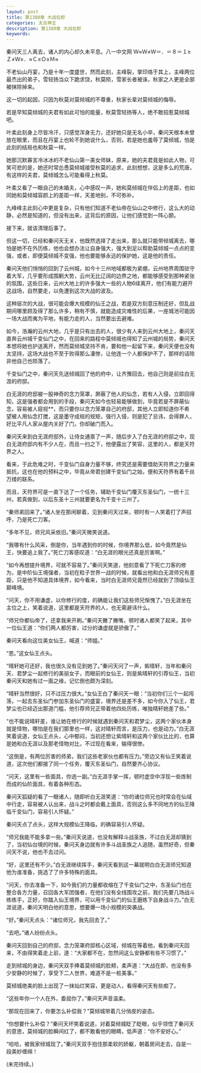 ```yaml
---
layout: post
title: 第1380章 大战在即
categories: 太古神王
description: 第1380章 大战在即
keywords:
---
```


秦问天三人离去，诸人的内心却久未平息。八一中文网  Ｗ≈Ｗ≠Ｗ＝．＝８＝１≥Ｚ≠Ｗ≥．≈Ｃ≤Ｏ≥Ｍ≈

不老仙山丹宴，乃是十年一度盛世，然而此刻，主峰裂，掌印烙于其上，主峰两位最杰出的弟子，雪轻扬当众下跪求饶，秋莫陨，雪家长者被诛，秋家之人更是全部被抹除掉来。

这一切的起因，只因为秋莫对莫倾城的不尊重，秋家长辈对莫倾城的侮辱。

若是早知莫倾城的夫君有如此可怕的能量，秋莫雪轻扬等人，绝不敢招惹莫倾城吧。

叶柔此刻身上尽皆冷汗，只感觉浑身无力，还好她只是无名小卒，秦问天根本未曾放在眼里，而且在丹宴上也轮不到她说什么，否则，若是她也羞辱了莫倾城，怕是此刻的结局也和秋莫一样。

她那沉默寡言冷冰冰的不老仙山第一美女师妹，原来，她的夫君竟是如此人物，可笑可悲的是，她还时常怂恿莫倾城接受秋莫的追求，此刻想想，这是多么的荒唐，有这样的夫君，莫倾城怎么可能看得上秋莫。

叶柔又看了一眼自己的未婚夫，心中感叹一声，她和莫倾城在伴侣上的差距，也如同她和莫倾城容颜上的差距一样，天差地别，不可弥补。

九峰峰主此刻心中更是复杂，只有他们知道不老仙帝在仙山之中修行，这么大的动静，必然是知道的，但没有出来，这背后的原因，让他们感觉到一阵心颤。

接下来，就该清理后事了。

但这一切，已经和秦问天无关，他既然选择了走出来，那么就只能带倾城离去，哪怕是她不在外历练，他也会想办法让自身强大，强大到足以帮助莫倾城一点点的变强，或者，即便莫倾城不变强，他也要能够永远的保护她，这是他的责任。

秦问天他们悄悄的回到了云州城，如今十三州地域都极为紧绷，云州地界周围驻守着大军，几乎要形成围剿大势，云州无比辽阔的边界之地，都能够感受到那种紧张的氛围，这些日来，云州大地上的许多强大一些的人物6续离开，他们有能力避开这战场，自然要走，以免遭到这次大战的波及。

这种层次的大战，很可能会爆大规模的仙王之战，若是双方刻意压制还好，但乱战期间哪里顾及得了那么许多，稍有不慎，就能造成灾难性的后果，一座城池可能因一场大战而夷为平地，有能力走的人，当然要出去避难。

如今，浩瀚的云州大地，几乎是只有出去的人，很少有人来到云州大地上，秦问天直奔云州城千变仙门之中，在回来的路程中莫倾城也得知了云州城的局势，秦问天本想将她也护送离开，然而莫倾城坚持不肯，要和他一起留下来，秦问天便也没有太坚持，这场大战也不至于败得那么凄惨，让他连一个人都保护不了，那样的话除非他自己也陨落了。

千变仙门之中，秦问天先送倾城回了他的府中，让齐豫回去，他自己则是前往白无涯的府邸。

白无涯的府邸被一股神奇的念力笼罩，屏蔽了他人的仙念，若有人入侵，立即回得知，这是强者都会用到的手段，秦问天如今也轻易能够做到，毕竟若是不屏蔽仙念，容易被人窥视**，而只要你以念力笼罩自己的府邸，其他人立即知道你不希望被人用仙念打搅，这是墨守成规的规矩，强行入侵，则是犯了忌讳，会得罪人，好比平凡人家从屋内关好了门，你却破门而入。

秦问天来到白无涯府邸外，让侍女通禀了一声，随后步入了白无涯的府邸之中，现白无涯府邸内有不少人在，而且一扫之下，他便露出了笑容，这里的人，都是天符界之人。

看来，于此危难之时，千变仙门自身力量不够，终究还是需要借助天符界之力量来抵抗，这也在他的预料之中，毕竟从帝君创建千变仙门之始，便和天符界有着千丝万缕的联系。

而且，天符界可是一直下达了一个任务，辅助千变仙门覆灭东圣仙门，一统十三州，若真做到，以后东圣十三州就要更名为千变十三州了。

“秦师弟回来了。”诸人坐在那闲聊着，见到秦问天过来，顿时有一人笑着打了声招呼，乃是死亡刀客。

“多年不见，师兄风采依旧。”秦问天微笑说道。

“我哪有什么风采，倒是你，当年遇到你的时候，你境界那么低，如今竟然是仙王，快要追上我了。”死亡刀客感叹道：“白无涯的眼光还真是厉害啊。”

“如今再想提升境界，可就不容易了。”秦问天笑道，他刻意看了下死亡刀客的修为，是中阶仙王境强者，当初在粒子世界一战的时候，就看出他和白无涯师兄有差距，只是他不知道具体境界，如今看来，当时白无涯师兄竟然已经就到了顶级仙王巅峰境。

“问天，你不用谦虚，以你修行的度，的确能让我们这些师兄惭愧了。”白无涯坐在主位之上，笑着说道，这里都是天符界的人，也无需避讳什么。

“师兄你都仙帝了，还拿我来开刷。”秦问天撇了撇嘴，顿时诸人都笑了起来，其中一位仙王道：“你们两人都厉害，过分的谦虚就是骄傲了。”

秦问天看向这位美女仙王，喊道：“师姐。”

“恩。”这女仙王点头。

“晴轩她可还好，我也很久没有见到她了。”秦问天问了一声，紫晴轩，当年和秦问天、君梦尘一起修行的美丽女子，而眼前的女仙王，则是紫晴轩的引荐仙王，当初秦问天和她有过一面之缘，记忆倒也颇为深刻。

“晴轩当然很好，只不过压力很大。”女仙王白了秦问天一眼：“当初你们三个一起闯荡，一起去东圣仙门参加东圣仙门的盛宴，境界还是差不多，如今你入了仙王，君梦尘也已经迈出那道门槛，他引荐师兄正带着他四处历练，唯独晴轩她差了些。”

“也不能说晴轩差，谁让她在修行的时候就遇到秦问天和君梦尘，这两个家伙本身就是怪物，哪怕是在我们那里也一样，这对晴轩而言，是压力，也是动力。”白无涯笑着说道，女仙王点头，心中郁闷，当初还想让紫晴轩和这两个家伙比比的，也算是她和白无涯以及那老怪物对比，不过现在看来，输得很惨。

“这倒是，有两位厉害的师弟，我们这些老家伙也都有压力。”旁边又有仙王笑着说道，这次他们都接了同一个任务，覆灭东圣仙门，自然要齐心协议。

“问天，这里有一些面具，你选一副。”白无涯手掌一挥，顿时虚空中浮现一些炼制而成的仙阶面具，有着各种形态。

秦问天狐疑的看了一眼诸人，随即听白无涯笑道：“你的诸位师兄也时常会在仙域中行走，容易被人认出来，战斗之时都会戴上面具，否则这么多不同地方的仙王降临千变仙门，容易引人怀疑。”

秦问天点了点头，这样大规模仙王降临，的确容易引人怀疑。

“师兄我能不能多拿一些。”秦问天说道，也没有解释斗战圣族，不过白无涯却猜到了，当初仙台境的时候，秦问天身边就有许多斗战圣族之人追随，虽然好奇，但秦问天不说，他也不去过问。

“好，这里还有不少。”白无涯继续挥手，秦问天看到这一幕就明白白无涯师兄知道他为谁准备，挑选了了许多特殊的面具。

“问天，你去准备一下，如今我们的力量都收缩在了千变仙门之中，东圣仙门也在整合各方力量，召回各大军团强者，在他们没有全线围攻之前，我们先要几场战斗练练手，正好，你踏入仙王境界，可以用千变仙门的仙王磨练下自身战斗力。”白无涯说道，秦问天明白他的意思，想要爆一场小规模的突袭战。

“好。”秦问天点头：“诸位师兄，我先回去了。”

“去吧。”诸人纷纷点头。

秦问天回到自己的府邸，念力笼罩府邸核心区域，倾城在等着他，看到秦问天回来，不由得笑着走上前，道：“大家都不在，忽然间这么安静都有些不习惯了。”

走到倾城的身边，秦问天双手捧着莫倾城的脸颊，柔声道：“大战在即，也没有多少安静的时候了，享受下二人世界，难道不是一桩美事。”

莫倾城绝美的脸上出现了一抹灿烂笑容，更是动人，看得秦问天有些痴了。

“这些年你一个人在外，委屈你了。”秦问天声音温柔。

“那现在回来了，你要怎么补偿我？”莫倾城带着几分俏皮的姿态。

“你想要什么补偿？”秦问天坏笑着说道，对着莫倾城眨了眨眼，似乎领悟了秦问天的意思，莫倾城的脸瞬间红了，都不敢看他的眼睛，低声道：“你不安好心。”

“哈哈，被我家倾城现了。”秦问天双手抱住那柔软的娇躯，朝着房间走去，自是一段美妙缠绵！

(未完待续。)
